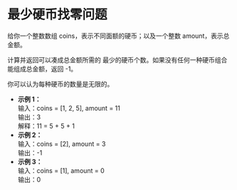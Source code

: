 # 最少硬币找零问题

给你一个整数数组 coins，表示不同面额的硬币；以及一个整数 amount，表示总金额。

计算并返回可以凑成总金额所需的 最少的硬币个数。如果没有任何一种硬币组合能组成总金额，返回 -1。

你可以认为每种硬币的数量是无限的。

- **示例 1：** \
  输入：coins = [1, 2, 5], amount = 11 \
  输出：3 \
  解释：11 = 5 + 5 + 1
- **示例 2：** \
  输入：coins = [2], amount = 3 \
  输出：-1
- **示例 3：** \
  输入：coins = [1], amount = 0 \
  输出：0
